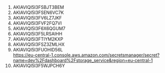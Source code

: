 1. AKIAVIQI5I3FSBJT3BEM  
2. AKIAVIQI5I3FSEN6VC7K  
3. AKIAVIQI5I3FV6LZ7JKF  
4. AKIAVIQI5I3FVF2FQ7VI  
5. AKIAVIQI5I3F6X6QGUM7  
6. AKIAVIQI5I3F5LRSAIHH  
7. AKIAVIQI5I3FTIYM2KXP  
8. AKIAVIQI5I3FSZ3ZMLHX  
9. AKIAVIQI5I3FUOHID56L  
https://eu-central-1.console.aws.amazon.com/secretsmanager/secret?name=dev%2Fdashboard%2Fstorage_service&region=eu-central-1
10. AKIAVIQI5I3F5WJPCH6Y
